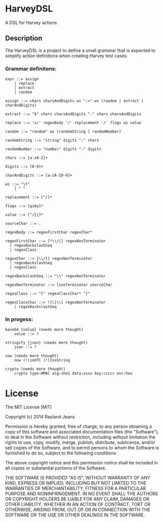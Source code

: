 HarveyDSL
=========

A DSL for Harvey actions

## Description

The HarveyDSL is a project to define a small grammar that is
expected to simplify action definitions when creating Harvey
test cases.

### Grammar definitons:

	expr ::= assign 
		| replace 
		| extract 
		| random

	assign ::= chars charsAndDigits ws ":=" ws (random | extract | charAndDigits)

	extract ::= "$" chars charsAndDigits "." chars charsAndDigits

	replace ::= 's/' regexBody '/' replacement '/' flags ws value

	random ::= "random" ws (randomString | randomNumber)

	randomString ::= "string" digits ":" chars
	
	randomNumber ::= "number" digits ":" digits

	chars ::= [a-zA-Z]+

	digits ::= [0-9]+

	charAndDigits ::= [a-zA-Z0-9]+

	ws ::= "\t" 
		| " "

	replacement ::= [^/]* 

	flags ::= [gimy]*  

	value ::= [^/}{]*

	sourceChar ::= .
	
	regexBody ::= regexFirstChar regexChar*

	regexFirstChar ::= [*\\/[] regexNonTerminator
	  | regexBackslashSeq
	  | regexClass

	regexChar ::= [\\/[] regexNonTerminator
	  | regexBackslashSeq
	  | regexClass

	regexBackslashSeq ::= "\\" regexNonTerminator

	regexNonTerminator ::= lineTerminator sourceChar

	regexClass ::= "[" regexClassChar* "]"

	regexClassChar ::= ![\]\\] regexNonTerminator 
		| regexBackslashSeq



### In progess:

    base64 {value} (needs more thought)
        value ::= ?

    stringify {json} (needs more thought)
        json ::= ?

    now (needs more thought)
        now (!)inUTC (!)IsoString

    crypto (needs more thought)
        crypto type:HMAC alg:sha1 data:xxxx key:ccccc enc:hex


License
=======
The MIT License (MIT)

Copyright (c) 2014 Rayland Jeans

Permission is hereby granted, free of charge, to any person obtaining a copy
of this software and associated documentation files (the "Software"), to deal
in the Software without restriction, including without limitation the rights
to use, copy, modify, merge, publish, distribute, sublicense, and/or sell
copies of the Software, and to permit persons to whom the Software is
furnished to do so, subject to the following conditions:

The above copyright notice and this permission notice shall be included in all
copies or substantial portions of the Software.

THE SOFTWARE IS PROVIDED "AS IS", WITHOUT WARRANTY OF ANY KIND, EXPRESS OR
IMPLIED, INCLUDING BUT NOT LIMITED TO THE WARRANTIES OF MERCHANTABILITY,
FITNESS FOR A PARTICULAR PURPOSE AND NONINFRINGEMENT. IN NO EVENT SHALL THE
AUTHORS OR COPYRIGHT HOLDERS BE LIABLE FOR ANY CLAIM, DAMAGES OR OTHER
LIABILITY, WHETHER IN AN ACTION OF CONTRACT, TORT OR OTHERWISE, ARISING FROM,
OUT OF OR IN CONNECTION WITH THE SOFTWARE OR THE USE OR OTHER DEALINGS IN THE
SOFTWARE.
